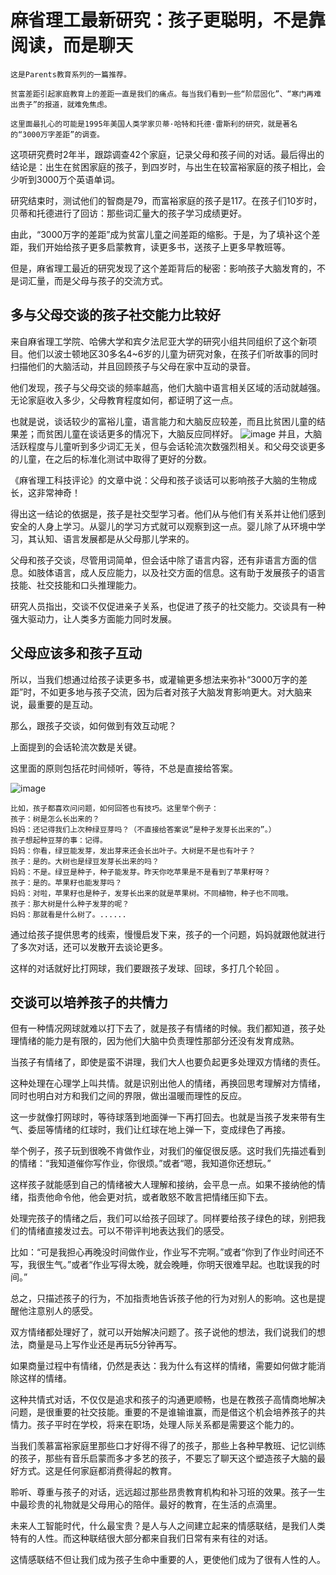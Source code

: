 # 麻省理工最新研究：孩子更聪明，不是靠阅读，而是聊天

```
这是Parents教育系列的一篇推荐。

贫富差距引起家庭教育上的差距一直是我们的痛点。每当我们看到一些“阶层固化”、“寒门再难出贵子”的报道，就难免焦虑。

这里面最扎心的可能是1995年美国人类学家贝蒂·哈特和托德·雷斯利的研究，就是著名的“3000万字差距”的调查。
```

这项研究费时2年半，跟踪调查42个家庭，记录父母和孩子间的对话。最后得出的结论是：出生在贫困家庭的孩子，到四岁时，与出生在较富裕家庭的孩子相比，会少听到3000万个英语单词。

研究结束时，测试他们的智商是79，而富裕家庭的孩子是117。在孩子们10岁时，贝蒂和托德进行了回访：那些词汇量大的孩子学习成绩更好。

由此，“3000万字的差距”成为贫富儿童之间差距的缩影。于是，为了填补这个差距，我们开始给孩子更多启蒙教育，读更多书，送孩子上更多早教班等。

但是，麻省理工最近的研究发现了这个差距背后的秘密：影响孩子大脑发育的，不是词汇量，而是父母与孩子的交流方式。

## 多与父母交谈的孩子社交能力比较好
来自麻省理工学院、哈佛大学和宾夕法尼亚大学的研究小组共同组织了这个新项目。他们以波士顿地区30多名4~6岁的儿童为研究对象，在孩子们听故事的同时扫描他们的大脑活动，并且回顾孩子与父母在家中互动的录音。

他们发现，孩子与父母交谈的频率越高，他们大脑中语言相关区域的活动就越强。无论家庭收入多少，父母教育程度如何，都证明了这一点。

也就是说，谈话较少的富裕儿童，语言能力和大脑反应较差，而且比贫困儿童的结果差；而贫困儿童在谈话更多的情况下，大脑反应同样好。
![image](https://mmbiz.qpic.cn/mmbiz_png/6JMpe8m9eYSAicbyUfiaCXpkdCpAkpnwKicHUNZkBvI8aCOSrXawh7tQeeic34ouhqOLYYnsnHNosxZMZAc3kNDjCg/640?wx_fmt=png&tp=webp&wxfrom=5&wx_lazy=1&wx_co=1)
并且，大脑活跃程度与儿童听到多少词汇无关，但与会话轮流次数强烈相关。和父母交谈更多的儿童，在之后的标准化测试中取得了更好的分数。

《麻省理工科技评论》的文章中说：父母和孩子谈话可以影响孩子大脑的生物成长，这非常神奇！

得出这一结论的依据是，孩子是社交型学习者。他们从与他们有关系并让他们感到安全的人身上学习。从婴儿的学习方式就可以观察到这一点。婴儿除了从环境中学习，其认知、语言发展都是从父母那儿学来的。

父母和孩子交谈，尽管用词简单，但会话中除了语言内容，还有非语言方面的信息。如肢体语言，成人反应能力，以及社交方面的信息。这有助于发展孩子的语言技能、社交技能和口头推理能力。

研究人员指出，交谈不仅促进亲子关系，也促进了孩子的社交能力。交谈具有一种强大驱动力，让人类多方面能力同时发展。

## 父母应该多和孩子互动
所以，当我们想通过给孩子读更多书，或灌输更多想法来弥补“3000万字的差距”时，不如更多地与孩子交流，因为后者对孩子大脑发育影响更大。对大脑来说，最重要的是互动。

那么，跟孩子交谈，如何做到有效互动呢？

上面提到的会话轮流次数是关键。

这里面的原则包括花时间倾听，等待，不总是直接给答案。

![image](https://mmbiz.qpic.cn/mmbiz_png/6JMpe8m9eYSAicbyUfiaCXpkdCpAkpnwKicaqZB2I0pxtaU5ykVicjF4IwhRaf6Ou47g15hAhm0vz8SycqFCk0Cdcg/640?wx_fmt=png&tp=webp&wxfrom=5&wx_lazy=1&wx_co=1)

```
比如，孩子都喜欢问问题，如何回答也有技巧。这里举个例子：
孩子：树是怎么长出来的？
妈妈：还记得我们上次种绿豆芽吗？（不直接给答案说“是种子发芽长出来的”。）
孩子想起种豆芽的事：记得。
妈妈：你看，绿豆能发芽，发出芽来还会长出叶子。大树是不是也有叶子？
孩子：是的。大树也是绿豆发芽长出来的吗？
妈妈：不是。绿豆是种子，种子能发芽。昨天你吃苹果是不是看到了苹果籽呀？
孩子：是的。苹果籽也能发芽吗？
妈妈：对啦，苹果籽也是种子，发芽长出来的就是苹果树。不同植物，种子也不同哦。
孩子：那大树是什么种子发芽的呢？
妈妈：那就看是什么树了。......
```

通过给孩子提供思考的线索，慢慢启发下来，孩子的一个问题，妈妈就跟他就进行了多次对话，还可以发散开去谈论更多。

这样的对话就好比打网球，我们要跟孩子发球、回球，多打几个轮回 。

## 交谈可以培养孩子的共情力

但有一种情况网球就难以打下去了，就是孩子有情绪的时候。我们都知道，孩子处理情绪的能力是有限的，因为他们大脑中负责理性那部分还没有发育成熟。

当孩子有情绪了，即使是蛮不讲理，我们大人也要负起更多处理双方情绪的责任。

这种处理在心理学上叫共情。就是识别出他人的情绪，再换回思考理解对方情绪，同时也明白对方和我们之间的界限，做出温暖而理性的反应。

这一步就像打网球时，等待球落到地面弹一下再打回去。也就是当孩子发来带有生气、委屈等情绪的红球时，我们让红球在地上弹一下，变成绿色了再接。

举个例子，孩子玩到很晚不肯做作业，对我们的催促很反感。这时我们先描述看到的情绪：“我知道催你写作业，你很烦。”或者“嗯，我知道你还想玩。”

这样孩子就能感到自己的情绪被大人理解和接纳，会平息一点。如果不接纳他的情绪，指责他命令他，他会更对抗，或者敢怒不敢言把情绪压抑下去。

处理完孩子的情绪之后，我们可以给孩子回球了。同样要给孩子绿色的球，别把我们的情绪直接发过去。可以不带评判地表达我们的感受。

比如：“可是我担心再晚没时间做作业，作业写不完啊。”或者“你到了作业时间还不写，我很生气。”或者“作业写得太晚，就会晚睡，你明天很难早起。也耽误我的时间。”

总之，只描述孩子的行为，不加指责地告诉孩子他的行为对别人的影响。这也是提醒他注意别人的感受。

双方情绪都处理好了，就可以开始解决问题了。孩子说他的想法，我们说我们的想法，商量是马上写作业还是再玩5分钟再写。

如果商量过程中有情绪，仍然是表达：我为什么有这样的情绪，需要如何做才能消除这样的情绪。

这种共情式对话，不仅仅是追求和孩子的沟通更顺畅，也是在教孩子高情商地解决问题，是很重要的社交技能。重要的不是谁输谁赢，而是借这个机会培养孩子的共情力。孩子平时在学校，将来在职场，处理人际关系都是需要这个能力的。

当我们羡慕富裕家庭里那些口才好得不得了的孩子，那些上各种早教班、记忆训练的孩子，那些有音乐启蒙而多才多艺的孩子，不要忘了聊天这个塑造孩子大脑的最好方式。这是任何家庭都消费得起的教育。

聆听、尊重与孩子的对话，远远超过那些昂贵教育机构和补习班的效果。孩子一生中最珍贵的礼物就是父母用心的陪伴。最好的教育，在生活的点滴里。

未来人工智能时代，什么最宝贵？是人与人之间建立起来的情感联结，是我们人类特有的人性。而这种联结很大部分都来自我们日常有来有往的对话。

这情感联结不但让我们成为孩子生命中重要的人，更使他们成为了很有人性的人。
